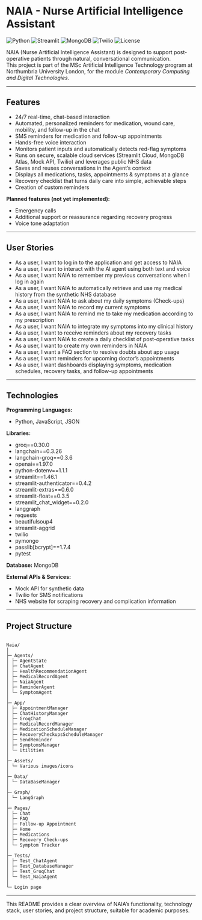 # NAIA - Nurse Artificial Intelligence Assistant

![Python](https://img.shields.io/badge/Python-3.11-blue?logo=python&logoColor=white)
![Streamlit](https://img.shields.io/badge/Streamlit-1.46.1-orange?logo=streamlit&logoColor=white)
![MongoDB](https://img.shields.io/badge/MongoDB-Atlas-green?logo=mongodb&logoColor=white)
![Twilio](https://img.shields.io/badge/Twilio-SMS-red?logo=twilio&logoColor=white)
![License](https://img.shields.io/badge/License-Academic-lightgrey)

NAIA (Nurse Artificial Intelligence Assistant) is designed to support post-operative patients through natural, conversational communication.  
This project is part of the MSc Artificial Intelligence Technology program at Northumbria University London, for the module *Contemporary Computing and Digital Technologies*.

---

## Features

- 24/7 real-time, chat-based interaction  
- Automated, personalized reminders for medication, wound care, mobility, and follow-up in the chat  
- SMS reminders for medication and follow-up appointments  
- Hands-free voice interaction  
- Monitors patient inputs and automatically detects red-flag symptoms  
- Runs on secure, scalable cloud services (Streamlit Cloud, MongoDB Atlas, Mock API, Twilio) and leverages public NHS data  
- Saves and reuses conversations in the Agent’s context  
- Displays all medications, tasks, appointments & symptoms at a glance  
- Recovery checklist that turns daily care into simple, achievable steps  
- Creation of custom reminders  

**Planned features (not yet implemented):**  
- Emergency calls  
- Additional support or reassurance regarding recovery progress  
- Voice tone adaptation  

---

## User Stories

- As a user, I want to log in to the application and get access to NAIA  
- As a user, I want to interact with the AI agent using both text and voice  
- As a user, I want NAIA to remember my previous conversations when I log in again  
- As a user, I want NAIA to automatically retrieve and use my medical history from the synthetic NHS database  
- As a user, I want NAIA to ask about my daily symptoms (Check-ups)  
- As a user, I want NAIA to record my current symptoms  
- As a user, I want NAIA to remind me to take my medication according to my prescription  
- As a user, I want NAIA to integrate my symptoms into my clinical history  
- As a user, I want to receive reminders about my recovery tasks  
- As a user, I want NAIA to create a daily checklist of post-operative tasks  
- As a user, I want to create my own reminders in NAIA  
- As a user, I want a FAQ section to resolve doubts about app usage  
- As a user, I want reminders for upcoming doctor’s appointments  
- As a user, I want dashboards displaying symptoms, medication schedules, recovery tasks, and follow-up appointments  

---

## Technologies

**Programming Languages:**  
- Python, JavaScript, JSON  

**Libraries:**  
- groq==0.30.0  
- langchain==0.3.26  
- langchain-groq==0.3.6  
- openai==1.97.0  
- python-dotenv==1.1.1  
- streamlit==1.46.1  
- streamlit-authenticator==0.4.2  
- streamlit-extras==0.6.0  
- streamlit-float==0.3.5  
- streamlit_chat_widget==0.2.0  
- langgraph  
- requests  
- beautifulsoup4  
- streamlit-aggrid  
- twilio  
- pymongo  
- passlib[bcrypt]==1.7.4  
- pytest  

**Database:** MongoDB  

**External APIs & Services:**  
- Mock API for synthetic data  
- Twilio for SMS notifications  
- NHS website for scraping recovery and complication information  

---

## Project Structure

```

Naia/
│
├─ Agents/
│ ├─ AgentState
│ ├─ ChatAgent
│ ├─ HealthRecommendationAgent
│ ├─ MedicalRecordAgent
│ ├─ NaiaAgent
│ ├─ ReminderAgent
│ └─ SymptomAgent
│
├─ App/
│ ├─ AppointmentManager
│ ├─ ChatHistoryManager
│ ├─ GroqChat
│ ├─ MedicalRecordManager
│ ├─ MedicationScheduleManager
│ ├─ RecoveryCheckupsScheduleManager
│ ├─ SendReminder
│ ├─ SymptomsManager
│ └─ Utilities
│
├─ Assets/
│ └─ Various images/icons
│
├─ Data/
│ └─ DataBaseManager
│
├─ Graph/
│ └─ LangGraph
│
├─ Pages/
│ ├─ Chat
│ ├─ FAQ
│ ├─ Follow-up Appointment
│ ├─ Home
│ ├─ Medications
│ ├─ Recovery Check-ups
│ └─ Symptom Tracker
│
├─ Tests/
│ ├─ Test_ChatAgent
│ ├─ Test_DatabaseManager
│ ├─ Test_GroqChat
│ └─ Test_NaiaAgent
│
└─ Login page

```
---

This README provides a clear overview of NAIA’s functionality, technology stack, user stories, and project structure, suitable for academic purposes.
